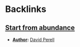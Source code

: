 
# Backlinks
## [Start from abundance](<Start from abundance.md>)
- **[Author](<Author.md>):** [David Perell](<David Perell.md>)


